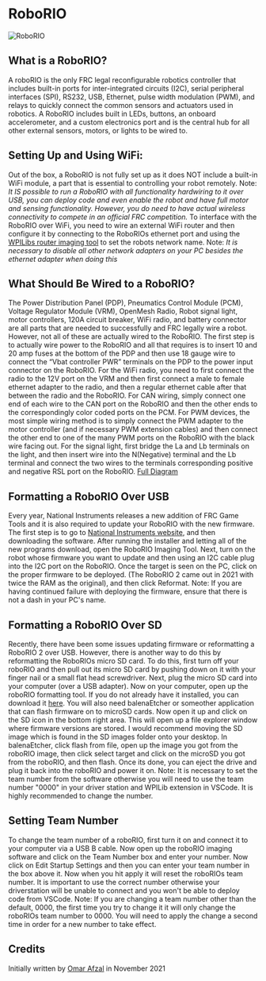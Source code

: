 # RoboRIO

![RoboRIO](/static/imgs/vendors/roborio.png)

## What is a RoboRIO?

A roboRIO is the only FRC legal reconfigurable robotics controller that includes built-in ports for inter-integrated circuits (I2C), serial peripheral interfaces (SPI), RS232, USB, Ethernet, pulse width modulation (PWM), and relays to quickly connect the common sensors and actuators used in robotics. A RoboRIO includes built in LEDs, buttons, an onboard accelerometer, and a custom electronics port and is the central hub for all other external sensors, motors, or lights to be wired to.

## Setting Up and Using WiFi: 

Out of the box, a RoboRIO is not fully set up as it does NOT include a built-in WiFi module, a part that is essential to controlling your robot remotely. Note: *It IS possible to run a RoboRIO with all functionality hardwiring to it over USB, you can deploy code and even enable the robot and have full motor and sensing functionality. However, you do need to have actual wireless connectivity to compete in an official FRC competition.* To interface with the RoboRIO over WiFi, you need to wire an external WiFi router and then configure it by connecting to the RoboRIOs ethernet port and using the [WPILibs router imaging tool](https://firstfrc.blob.core.windows.net/frc2020/Radio/FRC_Radio_Configuration_20_0_0.zip) to set the robots network name. Note: *It is necessary to disable all other network adapters on your PC besides the ethernet adapter when doing this*

## What Should Be Wired to a RoboRIO?

The Power Distribution Panel (PDP), Pneumatics Control Module (PCM), Voltage Regulator Module (VRM), OpenMesh Radio, Robot signal light, motor controllers, 120A circuit breaker, WiFi radio, and battery connector are all parts that are needed to successfully and FRC legally wire a robot. However, not all of these are actually wired to the RoboRIO. The first step is to actually wire power to the RoboRIO and all that requires is to insert 10 and 20 amp fuses at the bottom of the PDP and then use 18 gauge wire to connect the “Vbat controller PWR” terminals on the PDP to the power input connector on the RoboRIO. For the WiFi radio, you need to first connect the radio to the 12V port on the VRM and then first connect a male to female ethernet adapter to the radio, and then a regular ethernet cable after that between the radio and the RoboRIO. For CAN wiring, simply connect one end of each wire to the CAN port on the RoboRIO and then the other ends to the correspondingly color coded ports on the PCM. For PWM devices, the most simple wiring method is to simply connect the PWM adapter to the motor controller (and if necessary PWM extension cables) and then connect the other end to one of the many PWM ports on the RoboRIO with the black wire facing out. For the signal light, first bridge the La and Lb terminals on the light, and then insert wire into the N(Negative) terminal and the Lb terminal and connect the two wires to the terminals corresponding positive and negative RSL port on the RoboRIO. [Full Diagram](https://docs.wpilib.org/en/stable/docs/zero-to-robot/step-1/how-to-wire-a-robot.html)

## Formatting a RoboRIO Over USB

Every year, National Instruments releases a new addition of FRC Game Tools and it is also required to update your RoboRIO with the new firmware. The first step is to go to [National Instruments website](https://www.ni.com/en-us/support/downloads/drivers/download.frc-game-tools.html#440024), and then downloading the software. After running the installer and letting all of the new programs download, open the RoboRIO Imaging Tool. Next, turn on the robot whose firmware you want to update and then using an I2C cable plug into the I2C port on the RoboRIO. Once the target is seen on the PC, click on the proper firmware to be deployed. (The RoboRIO 2 came out in 2021 with twice the RAM as the original), and then click Reformat. Note: If you are having continued failure with deploying the firmware, ensure that there is not a dash in your PC's name.

## Formatting a RoboRIO Over SD

Recently, there have been some issues updating firmware or reformatting a RoboRIO 2 over USB. However, there is another way to do this by reformatting the RoboRIOs micro SD card. To do this, first turn off your roboRIO and then pull out its micro SD card by pushing down on it with your finger nail or a small flat head screwdriver. Next, plug the micro SD card into your computer (over a USB adapter). Now on your computer, open up the roboRIO formatting tool. If you do not already have it installed, you can download it [here](https://www.ni.com/en-us/support/downloads/drivers/download.frc-game-tools.html#440024). You will also need balenaEtcher or someother application that can flash firmware on to microSD cards. Now open it up and click on the SD icon in the bottom right area. This will open up a file explorer window where firmware versions are stored. I would recommend moving the SD image which is found in the SD images folder onto your desktop. In balenaEtcher, click flash from file, open up the image you got from the roboRIO image, then click select target and click on the microSD you got from the roboRIO, and then flash. Once its done, you can eject the drive and plug it back into the roboRIO and power it on. Note: It is necessary to set the team number from the software otherwise you will need to use the team number "0000" in your driver station and WPILib extension in VSCode. It is highly recommended to change the number.

## Setting Team Number

To change the team number of a roboRIO, first turn it on and connect it to your computer via a USB B cable. Now open up the roboRIO imaging software and click on the Team Number box and enter your number. Now click on Edit Startup Settings and then you can enter your team number in the box above it. Now when you hit apply it will reset the roboRIOs team number. It is important to use the correct number otherwise your driverstation will be unable to connect and you won't be able to deploy code from VSCode. Note: If you are changing a team number other than the default, 0000, the first time you try to change it it will only change the roboRIOs team number to 0000. You will need to apply the change a second time in order for a new number to take effect.

## Credits

Initially written by [Omar Afzal](https://github.com/0mara) in November 2021